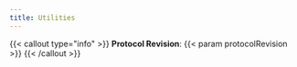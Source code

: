 ```yaml
---
title: Utilities
---
```


{{< callout type="info" >}}
**Protocol Revision**: {{< param protocolRevision >}}
{{< /callout >}}
